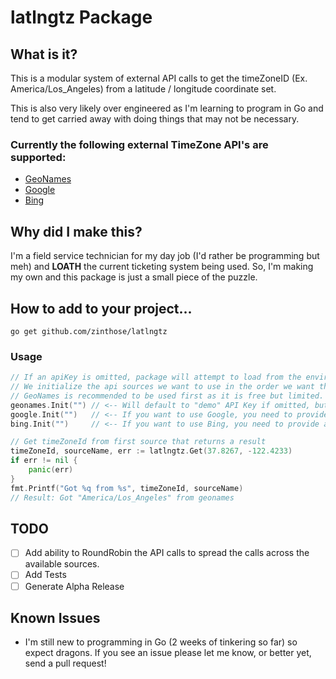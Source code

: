 # latlngtz Package
## What is it?
This is a modular system of external API calls to get the timeZoneID (Ex. America/Los_Angeles) from a latitude / longitude coordinate set.

This is also very likely over engineered as I'm learning to program in Go and tend to get carried away with doing things that may not be necessary.

### Currently the following external TimeZone API's are supported:
* [GeoNames](https://www.geonames.org/export/web-services.html#timezone)
* [Google](https://developers.google.com/maps/documentation/timezone/overview)
* [Bing](https://docs.microsoft.com/en-us/bingmaps/rest-services/timezone/find-time-zone)

## Why did I make this?
I'm a field service technician for my day job (I'd rather be programming but meh) and __LOATH__ the current ticketing system being used. So, I'm making my own and this package is just a small piece of the puzzle.

## How to add to your project...
```console
go get github.com/zinthose/latlngtz
````

### Usage

```go
// If an apiKey is omitted, package will attempt to load from the environment
// We initialize the api sources we want to use in the order we want them to be used.
// GeoNames is recommended to be used first as it is free but limited.
geonames.Init("") // <-- Will default to "demo" API Key if omitted, but VERY limited
google.Init("")   // <-- If you want to use Google, you need to provide an API Key
bing.Init("")     // <-- If you want to use Bing, you need to provide an API Key

// Get timeZoneId from first source that returns a result
timeZoneId, sourceName, err := latlngtz.Get(37.8267, -122.4233)
if err != nil {
    panic(err)
}
fmt.Printf("Got %q from %s", timeZoneId, sourceName)
// Result: Got "America/Los_Angeles" from geonames
```

## TODO
 - [ ] Add ability to RoundRobin the API calls to spread the calls across the available sources.
 - [ ] Add Tests 
 - [ ] Generate Alpha Release

## Known Issues
* I'm still new to programming in Go (2 weeks of tinkering so far) so expect dragons.  If you see an issue please let me know, or better yet, send a pull request!